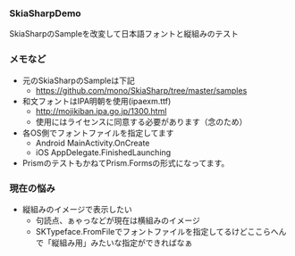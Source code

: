 ### SkiaSharpDemo
SkiaSharpのSampleを改変して日本語フォントと縦組みのテスト

### メモなど
+ 元のSkiaSharpのSampleは下記
  - https://github.com/mono/SkiaSharp/tree/master/samples
+ 和文フォントはIPA明朝を使用(ipaexm.ttf)
  - http://mojikiban.ipa.go.jp/1300.html
  - 使用にはライセンスに同意する必要があります（念のため）
+ 各OS側でフォントファイルを指定してます
  - Android MainActivity.OnCreate
  - iOS AppDelegate.FinishedLaunching
+ PrismのテストもかねてPrism.Formsの形式になってます。

### 現在の悩み
+ 縦組みのイメージで表示したい
  - 句読点、ぁゃっなどが現在は横組みのイメージ
  - SKTypeface.FromFileでフォントファイルを指定してるけどここらへんで「縦組み用」みたいな指定ができればなぁ
